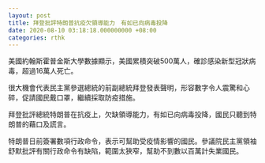 ```yaml
---
layout: post
title: 拜登批評特朗普抗疫欠領導能力　有如已向病毒投降
date: 2020-08-10 03:18:18.000000000 +08:00
categories: rthk
---
```


美國約翰斯霍普金斯大學數據顯示，美國累積突破500萬人，確診感染新型冠狀病毒，超過16萬人死亡。

很大機會代表民主黨參選總統的前副總統拜登發表聲明，形容數字令人震驚和心碎，促請國民戴口罩，繼續採取防疫措施。

拜登批評總統特朗普在抗疫上，欠缺領導能力，有如已向病毒投降，國民只聽到特朗普的藉口及謊言。

特朗普日前簽署數項行政命令，表示可幫助受疫情影響的國民。參議院民主黨領袖舒默批評有關行政命令有缺陷，範圍太狹窄，幫助不到數以百萬計失業國民。
